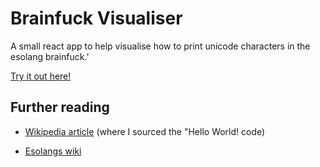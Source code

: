# Brainfuck Visualiser
A small react app to help visualise how to print unicode characters in the esolang brainfuck.'

[Try it out here!](https://mothugget.github.io/brainfuck-visualiser/)

## Further reading

- [Wikipedia article](https://en.wikipedia.org/wiki/Brainfuck) (where I sourced the "Hello World! code)

- [Esolangs wiki](https://esolangs.org/wiki/Brainfuck)


